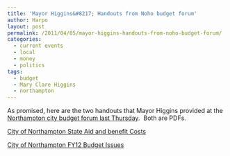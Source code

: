 ```yaml
---
title: 'Mayor Higgins&#8217; Handouts from Noho budget forum'
author: Harpo
layout: post
permalink: /2011/04/05/mayor-higgins-handouts-from-noho-budget-forum/
categories:
  - current events
  - local
  - money
  - politics
tags:
  - budget
  - Mary Clare Higgins
  - northampton
---
```

As promised, here are the two handouts that Mayor Higgins provided at the <a title="Tonight’s forum on the Northampton budget" href="http://harpojaeger.github.io/2011/04/01/tonights-forum-on-the-northampton-budget/" target="_blank">Northampton city budget forum last Thursday</a>.  Both are PDFs.

[City of Northampton State Aid and benefit Costs][1]

[City of Northampton FY12 Budget Issues][2]

 [1]: http://harpojaeger.github.io/wp-content/uploads/2011/04/handout1.City-of-Northampton-State-Aid-and-benefit-Costs.pdf
 [2]: http://harpojaeger.github.io/wp-content/uploads/2011/04/handout2.City-of-Northampton-FY12-Budget-Issues.pdf